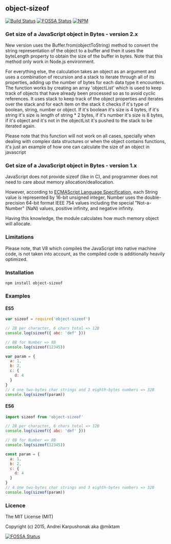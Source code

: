 ## object-sizeof

[![Build Status](https://travis-ci.org/miktam/sizeof.svg?branch=master)](https://travis-ci.org/miktam/sizeof)
[![FOSSA Status](https://app.fossa.io/api/projects/git%2Bgithub.com%2Fmiktam%2Fsizeof.svg?type=shield)](https://app.fossa.io/projects/git%2Bgithub.com%2Fmiktam%2Fsizeof?ref=badge_shield)
[![NPM](https://img.shields.io/npm/dy/object-sizeof)](https://img.shields.io/npm/dy/object-sizeof)

### Get size of a JavaScript object in Bytes - version 2.x

New version uses the Buffer.from(objectToString) method to convert the string representation of the object to a buffer and then it uses the byteLength property to obtain the size of the buffer in bytes.
Note that this method only work in Node.js environment.

For everything else, the calculation takes an object as an argument and uses a combination of recursion and a stack to iterate through all of its properties, adding up the number of bytes for each data type it encounters. The function works by creating an array 'objectList' which is used to keep track of objects that have already been processed so as to avoid cyclic references.
It uses stack to keep track of the object properties and iterates over the stack and for each item on the stack it checks if it's type of boolean, string, number or object. If it's boolean it's size is 4 bytes, if it's string it's size is length of string \* 2 bytes, if it's number it's size is 8 bytes, if it's object and it's not in the objectList it's pushed to the stack to be iterated again.

Please note that this function will not work on all cases, specially when dealing with complex data structures or when the object contains functions, it's just an example of how one can calculate the size of an object in javascript

### Get size of a JavaScript object in Bytes - version 1.x

JavaScript does not provide sizeof (like in C), and programmer does not need to care about memory allocation/deallocation.

However, according to [ECMAScript Language Specification](http://www.ecma-international.org/ecma-262/5.1/), each String value is represented by 16-bit unsigned integer, Number uses the double-precision 64-bit format IEEE 754 values including the special "Not-a-Number" (NaN) values, positive infinity, and negative infinity.

Having this knowledge, the module calculates how much memory object will allocate.

### Limitations

Please note, that V8 which compiles the JavaScript into native machine code, is not taken into account, as the compiled code is additionally heavily optimized.

### Installation

`npm install object-sizeof`

### Examples

#### ES5

```javascript
var sizeof = require('object-sizeof')

// 2B per character, 6 chars total => 12B
console.log(sizeof({ abc: 'def' }))

// 8B for Number => 8B
console.log(sizeof(12345))

var param = {
  a: 1,
  b: 2,
  c: {
    d: 4
  }
}
// 4 one two-bytes char strings and 3 eighth-bytes numbers => 32B
console.log(sizeof(param))
```

#### ES6

```javascript
import sizeof from 'object-sizeof'

// 2B per character, 6 chars total => 12B
console.log(sizeof({ abc: 'def' }))

// 8B for Number => 8B
console.log(sizeof(12345))

const param = {
  a: 1,
  b: 2,
  c: {
    d: 4
  }
}
// 4 one two-bytes char strings and 3 eighth-bytes numbers => 32B
console.log(sizeof(param))
```

### Licence

The MIT License (MIT)

Copyright (c) 2015, Andrei Karpushonak aka @miktam

[![FOSSA Status](https://app.fossa.io/api/projects/git%2Bgithub.com%2Fmiktam%2Fsizeof.svg?type=large)](https://app.fossa.io/projects/git%2Bgithub.com%2Fmiktam%2Fsizeof?ref=badge_large)

